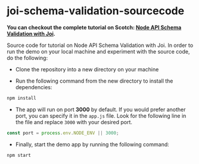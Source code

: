 # joi-schema-validation-sourcecode

**You can checkout the complete tutorial on Scotch: [Node API Schema Validation with Joi](https://scotch.io/tutorials/node-api-schema-validation-with-joi).**

Source code for tutorial on Node API Schema Validation with Joi. In order to run the demo on your local machine and experiment with the source code, do the following:

- Clone the repository into a new directory on your machine

- Run the following command from the new directory to install the dependencies:

```sh
npm install
```

- The app will run on port **3000** by default. If you would prefer another port, you can specify it in the `app.js` file. Look for the following line in the file and replace `3000` with your desired port.

```js
const port = process.env.NODE_ENV || 3000;
```

- Finally, start the demo app by running the following command:

```sh
npm start
```
